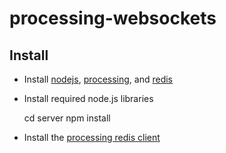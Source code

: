 processing-websockets
=====================

Install
-------

* Install [nodejs](https://nodejs.org/download/), [processing](https://processing.org/download/?processing), and [redis](http://redis.io/download)

* Install required node.js libraries

   cd server
   npm install

* Install the [processing redis client](https://github.com/nok/redis-processing)